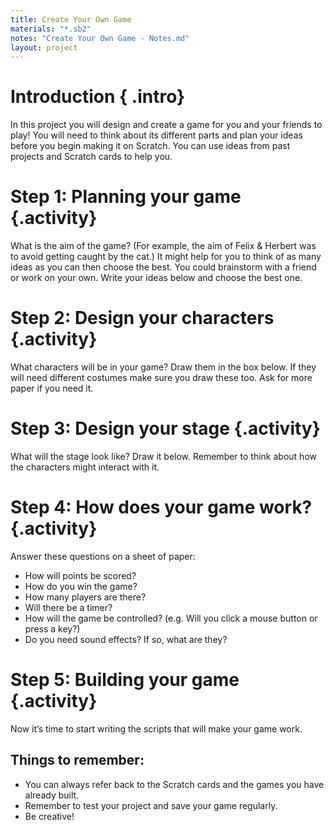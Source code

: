 ```yaml
---
title: Create Your Own Game
materials: "*.sb2"
notes: "Create Your Own Game - Notes.md"
layout: project
---
```


# Introduction { .intro}

In this project you will design and create a game for you and your friends to play! You will need to think about its different parts and plan your ideas before you begin making it on Scratch. You can use ideas from past projects and Scratch cards to help you.

# Step 1: Planning your game {.activity}

What is the aim of the game? (For example, the aim of Felix & Herbert was to avoid getting caught by the cat.) It might help for you to think of as many ideas as you can then choose the best. You could brainstorm with a friend or work on your own. Write your ideas below and choose the best one.

# Step 2: Design your characters {.activity}

What characters will be in your game? Draw them in the box below. If they will need different costumes make sure you draw these too. Ask for more paper if you need it.

# Step 3: Design your stage {.activity}

What will the stage look like? Draw it below. Remember to think about how the characters might interact with it.

# Step 4: How does your game work? {.activity}

Answer these questions on a sheet of paper:

+ How will points be scored?
+ How do you win the game?
+ How many players are there?
+ Will there be a timer?
+ How will the game be controlled? (e.g. Will you click a mouse button or press a key?)
+ Do you need sound effects? If so, what are they?

# Step 5: Building your game {.activity}

Now it’s time to start writing the scripts that will make your game work.

## Things to remember:

+ You can always refer back to the Scratch cards and the games you have already built.
+ Remember to test your project and save your game regularly.
+ Be creative!
